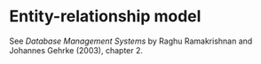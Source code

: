 # Entity-relationship model

See *Database Management Systems* by Raghu Ramakrishnan and Johannes
Gehrke (2003), chapter 2.

